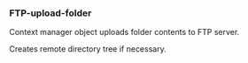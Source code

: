 ### FTP-upload-folder

Context manager object uploads folder contents to FTP server.

Creates remote directory tree if necessary.
